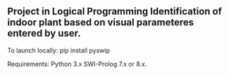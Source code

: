Project in Logical Programming 
Identification of indoor plant based on visual parameteres entered by user.
----------
To launch locally:
pip install pyswip

Requirements:
Python 3.x
SWI-Prolog 7.x or 8.x.

